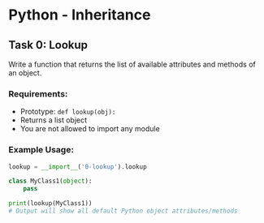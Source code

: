 # Python - Inheritance

## Task 0: Lookup

Write a function that returns the list of available attributes and methods of an object.

### Requirements:
- Prototype: `def lookup(obj):`
- Returns a list object
- You are not allowed to import any module

### Example Usage:
```python
lookup = __import__('0-lookup').lookup

class MyClass1(object):
    pass

print(lookup(MyClass1))
# Output will show all default Python object attributes/methods
